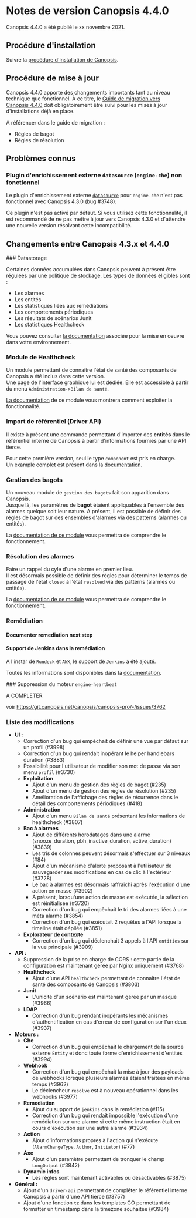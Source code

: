 # Notes de version Canopsis 4.4.0

Canopsis 4.4.0 a été publié le xx novembre 2021.

## Procédure d'installation

Suivre la [procédure d'installation de Canopsis](../guide-administration/installation/index.md).

## Procédure de mise à jour

Canopsis 4.4.0 apporte des changements importants tant au niveau technique que fonctionnel. À ce titre, le [Guide de migration vers Canopsis 4.4.0](migration/migration-4.4.0.md) doit obligatoirement être suivi pour les mises à jour d'installations déjà en place.

A référencer dans le guide de migration :  

* Règles de bagot
* Règles de résolution


## Problèmes connus

### Plugin d'enrichissement externe `datasource` (`engine-che`) non fonctionnel

Le plugin d'enrichissement externe [`datasource`](../guide-administration/moteurs/moteur-che.md#activation-des-plugins-denrichissement-externe-datasource) pour `engine-che` n'est pas fonctionnel avec Canopsis 4.3.0 (bug #3748).

Ce plugin n'est pas activé par défaut. Si vous utilisez cette fonctionnalité, il est recommandé de ne pas mettre à jour vers Canopsis 4.3.0 et d'attendre une nouvelle version résolvant cette incompatibilité.

## Changements entre Canopsis 4.3.x et 4.4.0

### Datastorage

Certaines données accumulées dans Canopsis peuvent à présent être régulées par une politique de stockage. Les types de données éligibles sont :

* Les alarmes
* Les entités
* Les statistiques liées aux remédiations
* Les comportements périodiques
* Les résultats de scénarios Junit
* Les statistiques Healthcheck

Vous pouvez consulter [la documentation](../../guide-administration/stockage-donnees) associée pour la mise en oeuvre dans votre environnement.

### Module de Healthcheck

Un module permettant de connaitre l'état de santé des composants de Canopsis a été inclus dans cette version.  
Une page de l'interface graphique lui est dédiée. Elle est accessible à partir du menu `Administration->Bilan de santé`.  

[La documentation](../../guide-de-depannage/module-healthcheck) de ce module vous montrera comment exploiter la fonctionnalité.

### Import de référentiel (Driver API)

Il existe à présent une commande permettant d'importer des **entités** dans le référentiel interne de Canopsis à partir d'informations fournies par une API tierce.

Pour cette première version, seul le type `component` est pris en charge.  
Un example complet est présent dans la [documentation](../../interconnexions/drivers/driver-api).

### Gestion des bagots

Un nouveau module de `gestion des bagots` fait son apparition dans Canopsis.  
Jusque là, les paramètres de **bagot** étaient appliquables à l'ensemble des alarmes quelque soit leur nature. A présent, il est possible de définir des règles de bagot sur des ensembles d'alarmes via des patterns (alarmes ou entités).

La [documentation de ce module](../../guide-exploitation/acompleter) vous permettra de comprendre le fonctionnement.

### Résolution des alarmes

Faire un rappel du cyle d'une alarme en premier lieu.  
Il est désormais possible de définir des règles pour déterminer le temps de passage de l'état `closed` à l'état `resolved` via des patterns (alarmes ou entités).

La [documentation de ce module](../../guide-exploitation/acompleter) vous permettra de comprendre le fonctionnement.

### Remédiation

#### Documenter remediation next step

#### Support de Jenkins dans la remédiation

A l'instar de `Rundeck` et `AWX`, le support de `Jenkins` a été ajouté.

Toutes les informations sont disponibles dans la [documentation](../../guide-administration/remediation/#jenkins).

### Suppression du moteur `engine-heartbeat`

A COMPLETER


voir https://git.canopsis.net/canopsis/canopsis-pro/-/issues/3762

### Liste des modifications

*  **UI :**
    * Correction d'un bug qui empêchait de définir une vue par défaut sur un profil (#3998)
    * Correction d'un bug qui rendait inopérant le helper handlebars duration (#3883)
    * Possibilité pour l'utilisateur de modifier son mot de passe via son menu `profil` (#3730)
    * **Exploitation**
        * Ajout d'un menu de gestion des règles de bagot (#235)
        * Ajout d'un menu de gestion des règles de résolution (#235)
        * Amélioration de l'affichage des règles de récurrence dans le détail des comportements périodiques (#418)
    * **Administration**
        * Ajout d'un menu `Bilan de santé` présentant les informations de healthcheck (#3807)
    * **Bac à alarmes**
        * Ajout de différents horodatages dans une alarme (snooze_duration, pbh_inactive_duration, active_duration) (#3839)
        * Les tris de colonnes peuvent désormais s'effectuer sur 3 niveaux (#84)
        * Ajout d'un mécanisme d'alerte proposant à l'utilisateur de sauvegarder ses modifications en cas de clic à l'extérieur (#3728)
        * Le bac à alarmes est désormais raffraichi après l'exécution d'une action en masse (#3902)
        * A présent, lorsqu'une action de masse est exécutée, la sélection est réinitialisée (#3720)
        * Correction d'un bug qui empêchait le tri des alarmes liées à une méta alarme (#3854)
        * Correction d'un bug qui exécutait 2 requêtes à l'API lorsque la timeline était dépliée (#3851)
    * **Explorateur de contexte**
        * Correction d'un bug qui déclenchait 3 appels à l'API `entities` sur la vue principale (#3909)
*  **API :**
    * Suppression de la prise en charge de CORS : cette partie de la configuration est maintenant gérée par Nginx uniquement (#3768)
    * **Healthcheck**
        * Ajout d'une API `healthcheck` permettant de connaitre l'état de santé des composants de Canopsis (#3803)
    * **Junit**
        * L'unicité d'un scénario est maintenant gérée par un masque (#3966)
    * **LDAP**
        * Correction d'un bug rendant inopérants les mécanismes d'authentification en cas d'erreur de configuration sur l'un deux (#3937)
*  **Moteurs :**
    * **Che**
        * Correction d'un bug qui empêchait le chargement de la source externe `Entity` et donc toute forme d'enrichissement d'entités (#3994)
    * **Webhook**
        * Correction d'un bug qui empêchait la mise à jour des payloads de webhooks lorsque plusieurs alarmes étaient traitées en même temps (#3962)
        * Le déclencheur `resolve` est à nouveau opérationnel dans les webhooks (#3977)
    * **Remediation**
        * Ajout du support de `jenkins` dans la remédiation (#115)
        * Correction d'un bug qui rendait impossible l'exécution d'une remédiation sur une alarme si cette même instruction était en cours d'exécution sur une autre alarme (#3934)
    * **Action**
        * Ajout d'informations propres à l'action qui s'exécute (`AlarmChangeType`, `Author`, `Initiator`) (#77)
    * **Axe**
        * Ajout d'un paramètre permettant de tronquer le champ `LongOutput` (#3842)
    * **Dynamic infos**
        * Les règles sont maintenant activables ou désactivables (#3875)
*  **Général :**
    * Ajout d'un `driver-api` permettant de compléter le référentiel interne Canopsis à partir d'une API tierce (#3757)
    * Ajout d'une fonction `tz` dans les templates GO permettant de formatter un timestamp dans la timezone souhaitée (#3984)
